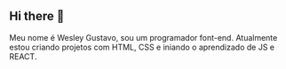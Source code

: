 ## Hi there 👋

Meu nome é Wesley Gustavo, sou um programador font-end. Atualmente estou criando projetos com HTML, CSS e iniando o aprendizado de JS e REACT. 
